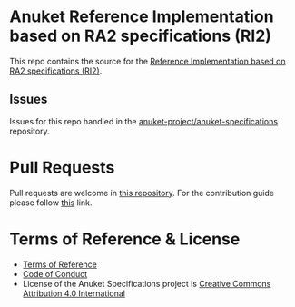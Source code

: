 # Anuket Reference Implementation based on RA2 specifications (RI2)

This repo contains the source for the
[Reference Implementation based on RA2 specifications (RI2)](https://cntt.readthedocs.io/projects/ri2/en/stable-orinoco/index.html).

## Issues

Issues for this repo handled in the
[anuket-project/anuket-specifications](https://github.com/anuket-project/anuket-specifications/issues) repository. 

# Pull Requests

Pull requests are welcome in [this repository](https://github.com/anuket-project/RI2/pulls). For the contribution guide
please follow [this](https://github.com/anuket-project/anuket-specifications/blob/master/CONTRIBUTING.rst) link.

# Terms of Reference & License

-  [Terms of Reference](https://github.com/anuket-project/anuket-specifications/blob/master/doc/GSMA_CNTT_Terms_of_Reference.pdf)
-  [Code of Conduct](https://github.com/anuket-project/anuket-specifications/blob/master/doc/CODE_OF_CONDUCT.rst)
-  License of the Anuket Specifications project is [Creative Commons Attribution 4.0 International](https://creativecommons.org/licenses/by/4.0/legalcode)

